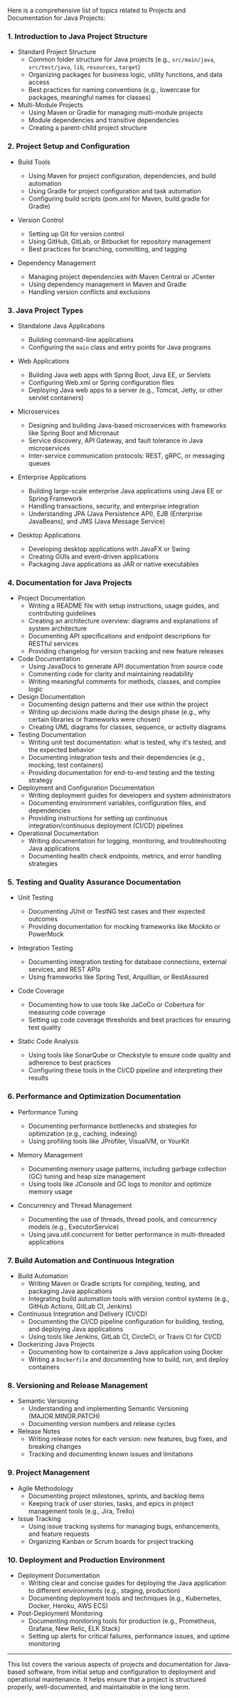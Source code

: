 Here is a comprehensive list of topics related to Projects and Documentation for Java Projects:

### 1. Introduction to Java Project Structure

- Standard Project Structure
    - Common folder structure for Java projects (e.g., `src/main/java`, `src/test/java`, `lib`, `resources`, `target`)
    - Organizing packages for business logic, utility functions, and data access
    - Best practices for naming conventions (e.g., lowercase for packages, meaningful names for classes)
- Multi-Module Projects
    - Using Maven or Gradle for managing multi-module projects
    - Module dependencies and transitive dependencies
    - Creating a parent-child project structure

### 2. Project Setup and Configuration

- Build Tools
    
    - Using Maven for project configuration, dependencies, and build automation
    - Using Gradle for project configuration and task automation
    - Configuring build scripts (pom.xml for Maven, build.gradle for Gradle)
- Version Control
    
    - Setting up Git for version control
    - Using GitHub, GitLab, or Bitbucket for repository management
    - Best practices for branching, committing, and tagging
- Dependency Management
    
    - Managing project dependencies with Maven Central or JCenter
    - Using dependency management in Maven and Gradle
    - Handling version conflicts and exclusions

### 3. Java Project Types

- Standalone Java Applications
    
    - Building command-line applications
    - Configuring the `main` class and entry points for Java programs
- Web Applications
    
    - Building Java web apps with Spring Boot, Java EE, or Servlets
    - Configuring Web.xml or Spring configuration files
    - Deploying Java web apps to a server (e.g., Tomcat, Jetty, or other servlet containers)
- Microservices
    
    - Designing and building Java-based microservices with frameworks like Spring Boot and Micronaut
    - Service discovery, API Gateway, and fault tolerance in Java microservices
    - Inter-service communication protocols: REST, gRPC, or messaging queues
- Enterprise Applications
    
    - Building large-scale enterprise Java applications using Java EE or Spring Framework
    - Handling transactions, security, and enterprise integration
    - Understanding JPA (Java Persistence API), EJB (Enterprise JavaBeans), and JMS (Java Message Service)
- Desktop Applications
    
    - Developing desktop applications with JavaFX or Swing
    - Creating GUIs and event-driven applications
    - Packaging Java applications as JAR or native executables

### 4. Documentation for Java Projects

- Project Documentation
    - Writing a README file with setup instructions, usage guides, and contributing guidelines
    - Creating an architecture overview: diagrams and explanations of system architecture
    - Documenting API specifications and endpoint descriptions for RESTful services
    - Providing changelog for version tracking and new feature releases
- Code Documentation
    - Using JavaDocs to generate API documentation from source code
    - Commenting code for clarity and maintaining readability
    - Writing meaningful comments for methods, classes, and complex logic
- Design Documentation
    - Documenting design patterns and their use within the project
    - Writing up decisions made during the design phase (e.g., why certain libraries or frameworks were chosen)
    - Creating UML diagrams for classes, sequence, or activity diagrams
- Testing Documentation
    - Writing unit test documentation: what is tested, why it's tested, and the expected behavior
    - Documenting integration tests and their dependencies (e.g., mocking, test containers)
    - Providing documentation for end-to-end testing and the testing strategy
- Deployment and Configuration Documentation
    - Writing deployment guides for developers and system administrators
    - Documenting environment variables, configuration files, and dependencies
    - Providing instructions for setting up continuous integration/continuous deployment (CI/CD) pipelines
- Operational Documentation
    - Writing documentation for logging, monitoring, and troubleshooting Java applications
    - Documenting health check endpoints, metrics, and error handling strategies

### 5. Testing and Quality Assurance Documentation

- Unit Testing
    
    - Documenting JUnit or TestNG test cases and their expected outcomes
    - Providing documentation for mocking frameworks like Mockito or PowerMock
- Integration Testing
    
    - Documenting integration testing for database connections, external services, and REST APIs
    - Using frameworks like Spring Test, Arquillian, or RestAssured
- Code Coverage
    
    - Documenting how to use tools like JaCoCo or Cobertura for measuring code coverage
    - Setting up code coverage thresholds and best practices for ensuring test quality
- Static Code Analysis
    
    - Using tools like SonarQube or Checkstyle to ensure code quality and adherence to best practices
    - Configuring these tools in the CI/CD pipeline and interpreting their results

### 6. Performance and Optimization Documentation

- Performance Tuning
    
    - Documenting performance bottlenecks and strategies for optimization (e.g., caching, indexing)
    - Using profiling tools like JProfiler, VisualVM, or YourKit
- Memory Management
    
    - Documenting memory usage patterns, including garbage collection (GC) tuning and heap size management
    - Using tools like JConsole and GC logs to monitor and optimize memory usage
- Concurrency and Thread Management
    
    - Documenting the use of threads, thread pools, and concurrency models (e.g., ExecutorService)
    - Using java.util.concurrent for better performance in multi-threaded applications

### 7. Build Automation and Continuous Integration

- Build Automation
    - Writing Maven or Gradle scripts for compiling, testing, and packaging Java applications
    - Integrating build automation tools with version control systems (e.g., GitHub Actions, GitLab CI, Jenkins)
- Continuous Integration and Delivery (CI/CD)
    - Documenting the CI/CD pipeline configuration for building, testing, and deploying Java applications
    - Using tools like Jenkins, GitLab CI, CircleCI, or Travis CI for CI/CD
- Dockerizing Java Projects
    - Documenting how to containerize a Java application using Docker
    - Writing a `Dockerfile` and documenting how to build, run, and deploy containers

### 8. Versioning and Release Management

- Semantic Versioning
    - Understanding and implementing Semantic Versioning (MAJOR.MINOR.PATCH)
    - Documenting version numbers and release cycles
- Release Notes
    - Writing release notes for each version: new features, bug fixes, and breaking changes
    - Tracking and documenting known issues and limitations

### 9. Project Management

- Agile Methodology
    - Documenting project milestones, sprints, and backlog items
    - Keeping track of user stories, tasks, and epics in project management tools (e.g., Jira, Trello)
- Issue Tracking
    - Using issue tracking systems for managing bugs, enhancements, and feature requests
    - Organizing Kanban or Scrum boards for project tracking

### 10. Deployment and Production Environment

- Deployment Documentation
    - Writing clear and concise guides for deploying the Java application to different environments (e.g., staging, production)
    - Documenting deployment tools and techniques (e.g., Kubernetes, Docker, Heroku, AWS ECS)
- Post-Deployment Monitoring
    - Documenting monitoring tools for production (e.g., Prometheus, Grafana, New Relic, ELK Stack)
    - Setting up alerts for critical failures, performance issues, and uptime monitoring

---

This list covers the various aspects of projects and documentation for Java-based software, from initial setup and configuration to deployment and operational maintenance. It helps ensure that a project is structured properly, well-documented, and maintainable in the long term.